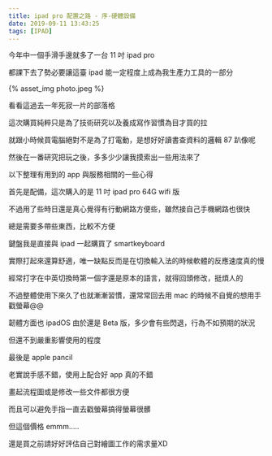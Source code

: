 ```yaml
---
title: ipad pro 配置之路 - 序-硬體設備
date: 2019-09-11 13:43:25
tags: [IPAD]
---
```



今年中一個手滑手邊就多了一台 11 吋 ipad pro

都課下去了勢必要讓這臺 ipad 能一定程度上成為我生產力工具的一部分

{% asset_img photo.jpeg %}

看看這過去一年死寂一片的部落格

這次購買純粹只是為了技術研究以及養成寫作習慣為目才買的拉

就跟小時候買電腦絕對不是為了打電動，是想好好讀書查資料的邏輯 87 趴像呢

<!--more-->

然後在一番研究把玩之後，多多少少讓我摸索出一些用法來了

以下整理有用到的 app 與服務相關的一些心得


首先是配備，這次購入的是 11 吋 ipad pro 64G wifi 版

不過用了些時日還是真心覺得有行動網路方便些，雖然接自己手機網路也很快

總是需要多帶些東西，比較不方便


鍵盤我是直接與 ipad 一起購買了 smartkeyboard

實際打起來還算舒適，唯一缺點反而是在切換輸入法的時候軟體的反應速度真的慢

經常打字在中英切換時第一個字還是原本的語言，就得回頭修改，挺煩人的

不過整體使用下來久了也就漸漸習慣，還常常回去用 mac 的時候不自覺的想用手戳螢幕@@

韌體方面也 ipadOS 由於還是 Beta 版，多少會有些閃退，行為不如預期的狀況

但還不到嚴重影響使用的程度


最後是 apple pancil 

老實說手感不錯，使用上配合好 app 真的不錯

畫起流程圖或是修改一些文件都很方便

而且可以避免手指一直去戳螢幕搞得螢幕很髒

但這個價格 emmm.....

還是買之前請好好評估自己對繪圖工作的需求量XD


	

